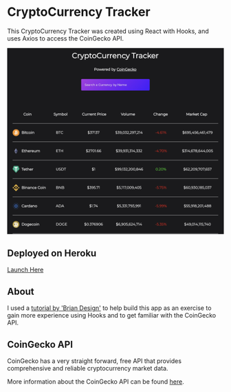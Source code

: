 # CryptoCurrency Tracker

This CryptoCurrency Tracker was created using React with Hooks, and uses Axios to access the CoinGecko API.

![Screenshot](src/MP_Crypto-Tracker-React_Screenshot.png)

## Deployed on Heroku
[Launch Here](https://mp-crypto-tracker-react.herokuapp.com/)

## About

I used a [tutorial by 'Brian Design'](https://www.youtube.com/watch?v=9ohK7CapmIs) to help build this app as an exercise to gain more experience using Hooks and to get familiar with the CoinGecko API.

## CoinGecko API

CoinGecko has a very straight forward, free API that provides comprehensive and reliable cryptocurrency market data.

More information about the CoinGecko API can be found [here](https://www.coingecko.com/en/api#explore-api).